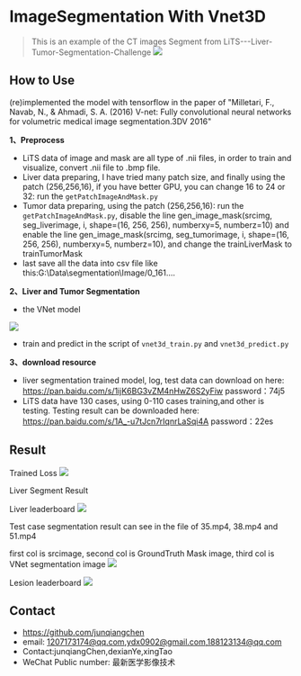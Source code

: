 # ImageSegmentation With Vnet3D
> This is an example of the CT images Segment from LiTS---Liver-Tumor-Segmentation-Challenge
![](LiTS_header.jpg)

## How to Use
(re)implemented the model with tensorflow in the paper of "Milletari, F., Navab, N., & Ahmadi, S. A. (2016) V-net: Fully convolutional neural networks for volumetric medical image segmentation.3DV 2016"

**1、Preprocess**
* LiTS data of image and mask are all type of .nii files, in order to train and visualize, convert .nii file to .bmp file. 
* Liver data preparing, I have tried many patch size, and finally using the patch (256,256,16), if you have better GPU, you can change 16 to 24 or 32: run the `getPatchImageAndMask.py`
* Tumor data preparing, using the patch (256,256,16): run the `getPatchImageAndMask.py`, disable the line gen_image_mask(srcimg, seg_liverimage, i, shape=(16, 256, 256), numberxy=5, numberz=10) and enable the line gen_image_mask(srcimg, seg_tumorimage, i, shape=(16, 256, 256), numberxy=5, numberz=10), and change the trainLiverMask to trainTumorMask
* last save all the data into csv file like this:G:\Data\segmentation\Image/0_161....

**2、Liver and Tumor Segmentation**
* the VNet model

![](3dVNet.png) 

* train and predict in the script of `vnet3d_train.py` and `vnet3d_predict.py`

**3、download resource**
* liver segmentation trained model, log, test data can download on here: https://pan.baidu.com/s/1ijK6BG3vZM4nHwZ6S2yFiw password：74j5 
* LiTS data have 130 cases, using 0-110 cases training,and other is testing. Testing result can be downloaded here: https://pan.baidu.com/s/1A_-u7tJcn7rIqnrLaSqi4A password：22es 

## Result
Trained Loss
![](diceloss.PNG)

Liver Segment Result

Liver leaderboard
![](livertop30.PNG)

Test case segmentation result can see in the file of 35.mp4, 38.mp4 and 51.mp4

first col is srcimage, second col is GroundTruth Mask image, third col is VNet segmentation image
![](GTvsVNet.bmp)

Lesion leaderboard
![](tumortop34.PNG)

## Contact
* https://github.com/junqiangchen
* email: 1207173174@qq.com,ydx0902@gmail.com,188123134@qq.com
* Contact:junqiangChen,dexianYe,xingTao
* WeChat Public number: 最新医学影像技术
